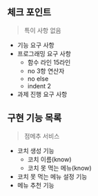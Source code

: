 ## 체크 포인트

> 특이 사항 없음

- 기능 요구 사항
- 프로그래밍 요구 사항
    - 함수 라인 15라인
    - no 3항 연산자
    - no else
    - indent 2
- 과제 진행 요구 사항

## 구현 기능 목록

> 점메추 서비스

- 코치 생성 기능
    - 코치 이름(know)
    - 코치 못 먹는 메뉴(know)
- 코치 못 먹는 메뉴 설정 기능
- 메뉴 추천 기능